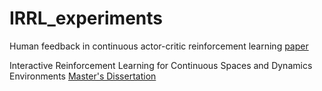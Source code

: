 # IRRL_experiments

Human feedback in continuous actor-critic reinforcement learning [paper](https://franciscocruz.org/publications/Millan_et_al_ESANN_2019.pdf)

Interactive Reinforcement Learning for Continuous Spaces and Dynamics Environments [Master's Dissertation](https://franciscocruz.org/thesis/Millan_2019.pdf)

